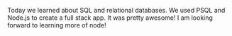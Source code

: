 Today we learned about SQL and relational databases.  We used PSQL and Node.js to create a full stack app.  It was pretty awesome!  I am looking forward to learning more of node!
